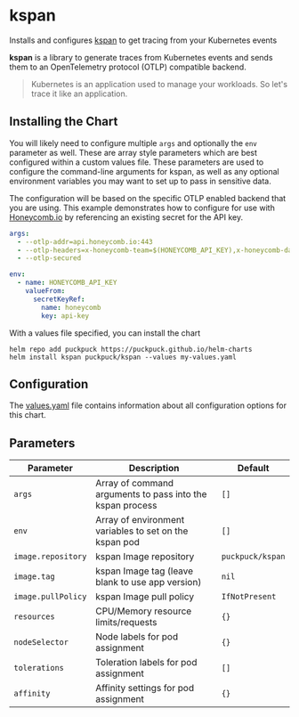 # kspan

Installs and configures [kspan](https://github.com/puckpuck/kspan) to get tracing from your Kubernetes events

**kspan** is a library to generate traces from Kubernetes events and sends them to an OpenTelemetry protocol (OTLP)
compatible backend.

> Kubernetes is an application used to manage your workloads. So let's trace it like an application.

## Installing the Chart

You will likely need to configure multiple `args` and optionally the `env` parameter as well. These are array style
parameters which are best configured within a custom values file. These parameters are used to configure the
command-line arguments for kspan, as well as any optional environment variables you may want to set up to pass in
sensitive data.

The configuration will be based on the specific OTLP enabled backend that you are using. This example demonstrates how
to configure for use with [Honeycomb.io](https://honeycomb.io) by referencing an existing secret for the API key.

```yaml
args:
  - --otlp-addr=api.honeycomb.io:443
  - --otlp-headers=x-honeycomb-team=$(HONEYCOMB_API_KEY),x-honeycomb-dataset=kubernetes-traces
  - --otlp-secured

env:
  - name: HONEYCOMB_API_KEY
    valueFrom:
      secretKeyRef:
        name: honeycomb
        key: api-key
```

With a values file specified, you can install the chart

```shell
helm repo add puckpuck https://puckpuck.github.io/helm-charts
helm install kspan puckpuck/kspan --values my-values.yaml
```

## Configuration

The [values.yaml](values.yaml) file contains information about all configuration options for this chart.

## Parameters

| Parameter | Description | Default |
| --- | --- | --- |
| `args` | Array of command arguments to pass into the kspan process | `[]` |
| `env` | Array of environment variables to set on the kspan pod | `[]` |
| `image.repository` | kspan Image repository | `puckpuck/kspan` |
| `image.tag` | kspan Image tag (leave blank to use app version) | `nil` |
| `image.pullPolicy` | kspan Image pull policy | `IfNotPresent` |
| `resources` | CPU/Memory resource limits/requests | `{}` |
| `nodeSelector` | Node labels for pod assignment | `{}` |
| `tolerations` | Toleration labels for pod assignment | `[]` |
| `affinity` | Affinity settings for pod assignment | `{}` |
